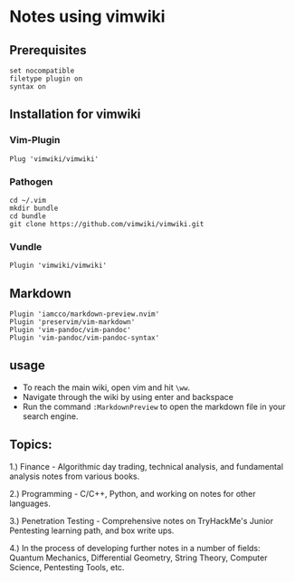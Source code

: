 # Notes using vimwiki

## Prerequisites

``` 
set nocompatible
filetype plugin on
syntax on
```
## Installation for vimwiki

### Vim-Plugin

```
Plug 'vimwiki/vimwiki'
```

### Pathogen

```
cd ~/.vim
mkdir bundle
cd bundle
git clone https://github.com/vimwiki/vimwiki.git
```

### Vundle

```
Plugin 'vimwiki/vimwiki'
```

## Markdown

```
Plugin 'iamcco/markdown-preview.nvim'
Plugin 'preservim/vim-markdown'
Plugin 'vim-pandoc/vim-pandoc'
Plugin 'vim-pandoc/vim-pandoc-syntax'
```

## usage

* To reach the main wiki, open vim and hit `\ww`.
* Navigate through the wiki by using enter and backspace
* Run the command `:MarkdownPreview` to open the markdown file in your search engine.

## Topics:

1.) Finance - Algorithmic day trading, technical analysis, and fundamental analysis notes from various books.

2.) Programming - C/C++, Python, and working on notes for other languages.

3.) Penetration Testing - Comprehensive notes on TryHackMe's Junior Pentesting learning path, and box write ups.

4.) In the process of developing further notes in a number of fields: Quantum Mechanics, Differential Geometry, String Theory, Computer Science, Pentesting Tools, etc.
